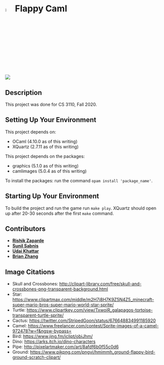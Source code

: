 # <img src="https://i.imgur.com/Z8PReLj.jpg" width="5%">&nbsp;Flappy Caml

![](flappycaml.gif)

## Description
This project was done for CS 3110, Fall 2020.

## Setting Up Your Environment

This project depends on:
* OCaml (4.10.0 as of this writing)
* XQuartz (2.7.11 as of this writing)

This project depends on the packages:
* graphics (5.1.0 as of this writing)
* camlimages (5.0.4 as of this writing)

To install the packages: run the command ```opam install 'package_name'```. 

## Starting Up Your Environment

To build the project and run the game run ```make play```. XQuartz should open up after 20-30 seconds after the first ```make``` command.

## Contributors

* [**Rishik Zaparde**](https://github.coecis.cornell.edu/rz293)
* [**Sunil Sabnis**](https://github.coecis.cornell.edu/svs57)
* [**Udai Khattar**](https://github.coecis.cornell.edu/uk49)
* [**Brian Zhang**](https://github.coecis.cornell.edu/bsz6)

## Image Citations

* Skull and Crossbones: http://clipart-library.com/free/skull-and-crossbones-png-transparent-background.html
* Star: https://www.clipartmax.com/middle/m2H7i8H7K9Z5N4Z5_minecraft-super-mario-bros-super-mario-world-star-sprite/
* Turtle: https://www.clipartkey.com/view/TxwoiR_galapagos-tortoise-transparent-turtle-sprite/
* Cactus: https://twitter.com/StripedGoon/status/676648834991185920
* Camel: https://www.freelancer.com/contest/Sprite-images-of-a-camel-972478?w=f&ngsw-bypass=
* Bird: https://www.jing.fm/iclipt/obiJhm/
* Dino: https://arks.itch.io/dino-characters
* Pipe: http://pixelartmaker.com/art/8afdf6b0f55c0d6
* Ground: https://www.pikpng.com/pngvi/hmimmh_ground-flappy-bird-ground-scratch-clipart/
